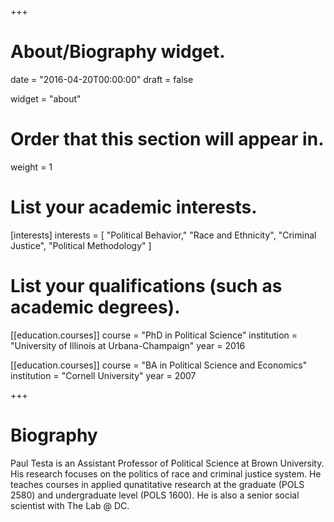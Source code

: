 +++
# About/Biography widget.

date = "2016-04-20T00:00:00"
draft = false

widget = "about"

# Order that this section will appear in.
weight = 1

# List your academic interests.
[interests]
  interests = [
    "Political Behavior,"
    "Race and Ethnicity",
    "Criminal Justice",
    "Political Methodology"
  ]

# List your qualifications (such as academic degrees).
[[education.courses]]
  course = "PhD in Political Science"
  institution = "University of Illinois at Urbana-Champaign"
  year = 2016

[[education.courses]]
  course = "BA in Political Science and Economics"
  institution = "Cornell University"
  year = 2007
 
+++

# Biography

Paul Testa is an Assistant Professor of Political Science at Brown University. His research focuses on the politics of race and criminal justice system. He teaches courses in applied qunatitative research at the graduate (POLS 2580) and undergraduate level (POLS 1600). He is also a senior social scientist with The Lab @ DC.
